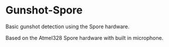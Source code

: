 # Gunshot-Spore
Basic gunshot detection using the Spore hardware.

Based on the Atmel328 Spore hardware with built in microphone.
